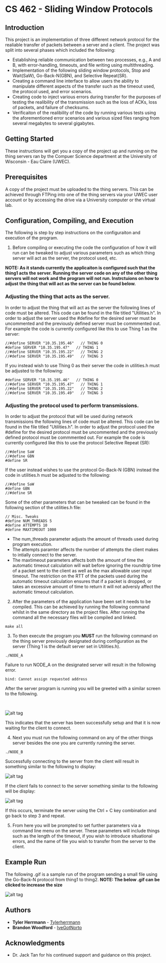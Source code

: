 # CS 462 - Sliding Window Protocols

## Introduction
This project is an implementation of three different network protocol for the realiable 
transfer of packets between a server and a client. The project was split into several 
phases which included the following:

* Establishing reliable communication between two processes, e.g., A and B, with error-handling, timeouts, 
and file writing using multithreading.
* Implementation of the following sliding window protocols, Stop and Wait(SaW), Go-Back-N(GBN), 
and Selective Repeat(SR).
* Creating a command line interface to allow users the ability to manipulate different aspects of the 
transfer such as the timeout used, the protocol used, and error scenarios.
* Creating code to inject various errors during transfer for the purposes of testing the realibility 
of the transmission such as the loss of ACKs, loss of packets, and failure of checksums.
* Verificaiton of the realibility of the code by running various tests using the aforementioned error 
scenarios and various sized files ranging from several megabytes to several gigabytes.

## Getting Started

These instructions will get you a copy of the project up and running on the thing servers ran 
by the Compuer Science department at the University of Wisconsin - Eau Claire (UWEC). 

## Prerequisites

A copy of the project must be uploaded to the thing servers. This can be achieved through FTPing into one
of the thing servers via your UWEC user account or by accessing the drive via a University computer or 
the virtual lab.

## Configuration, Compiling, and Execution

The following is step by step instructions on the configuraiton and execution of the program. 

1. Before compiling or executing the code the configuration of how it will run can be tweaked to
   adjust various parameters such as which thing server will act as the server, the protocol used, etc.
   
**NOTE: As it stands currently the applicaiton is configured such that the thing1 acts the server. Running
the server code on any of the other thing servers will not work and the program will not run. Instrctuions
on how to adjust the thing that will act as the server can be found below.**
		   
### Adjusting the thing that acts as the server.
	
In order to adjust the thing that will act as the server the following lines of code must be altered.
This code can be found in the file titled "Utilities.h". In order to adjust the server used the #define for 
the desired server must be uncommented and the previously defined server must be commmented out. For example 
the code is currently configured like this to use Thing 1 as the server:
	
```
//#define SERVER "10.35.195.46"   // THING 0
#define SERVER "10.35.195.47"   // THING 1
//#define SERVER "10.35.195.22"   // THING 2
//#define SERVER "10.35.195.49"   // THING 3
```
	
If you instead wish to use Thing 0 as their server the code in utilities.h must be adjusted to the following:
	
```
#define SERVER "10.35.195.46"   // THING 0
//#define SERVER "10.35.195.47"   // THING 1
//#define SERVER "10.35.195.22"   // THING 2
//#define SERVER "10.35.195.49"   // THING 3
```
	
### Adjusting the protocol used to perform transmissions.
	
In order to adjust the protocol that will be used during network transmissions the following 
lines of code must be altered.
This code can be found in the file titled "Utilities.h". In order to adjust the protocol used the #define for 
the desired protocol must be uncommented and the previously defined protocol must be commmented out. For example 
the code is currently configured like this to use the protocol Selective Repeat (SR):
	
```
//#define SaW
//#define GBN
#define SR
```
	
If the user instead wishes to use the protocol Go-Back-N (GBN) instead the code in utilities.h must be adjusted to the following:
	
```
//#define SaW
#define GBN
//#define SR
```
	
Some of the other parameters that can be tweaked can be found in the following section of the utilities.h file:
	
```
// Misc. Tweaks
#define NUM_THREADS 5
#define ATTEMPTS 10
#define MAXTIMEOUT 1000
```
	
* The num_threads parameter adjusts the amount of threads used during program execution.
* The attempts paramter affects the number of attempts the client makes to intially connect to the server.
* The maxtimeout parameters affects both the amount of time the automatic timeout calculation will wait before ignoring
the roundtrip time of a packet sent to the client as well as the max allowable user input timeout. 
The restriction on the RTT of the packets used during the automatic timeout calculation ensures 
that if a packet is dropped, or takes an excessive amount of time to return it will not adversly 
affect the automatic timeout calculation.
	
2. After the parameters of the application have been set it needs to be compiled. 
This can be achieved by running the following command whilst in the same directory 
as the project files. After running the command all the necessary files will be compiled and linked.
   
```
make all
```
   
3. To then execute the program you **MUST** run the following command on the thing server previously designated during
configuration as the server (Thing 1 is the default server set in Utilities.h).
   
```
./NODE_A
```
   
Failure to run NODE_A on the designated server will result in the following error.
   
```
bind: Cannot assign requested address
```
   
After the server program is running you will be greeted with a similar screen to the following.

<br>   

![alt tag](https://i.imgur.com/nMQIVa3.png)
   
This indicates that the server has been successfully setup and that it is now waiting for the client to connect.
   
4. Next you must run the following command on any of the other things server besides the one you are currently 
running the server.
   
```
./NODE_B
```
   
Successfully connecting to the server from the client will result in something similar to the following to display:

![alt tag](https://i.imgur.com/G1IG8Ws.png)
   
If the client fails to connect to the server something similar to the following will be display:

![alt tag](https://i.imgur.com/vwQcaxb.png)
   
If this occurs, terminate the server using the Ctrl + C key combination and go back to step 3 and repeat.
   
5. From here you will be prompted to set further parameters via a command line menu on the server. These parameters 
will include things such as the length of the timeout, if you wish to introduce situational errors, and the name of 
file you wish to transfer from the server to the client.


## Example Run

The following .gif is a sample run of the program sending a small file using the Go-Back-N protocol from thing1 to thing2.
**NOTE: The below .gif can be clicked to increase the size**

![alt tag](https://i.imgur.com/qLqP2vM.gif)

## Authors

* **Tyler Herrmann**   - [Tylerherrmann](https://github.com/Tylerherrmann)
* **Brandon Woodford** - [IveGotNorto](https://github.com/IveGotNorto)

## Acknowledgments

* Dr. Jack Tan for his continued support and guidance on this project.

